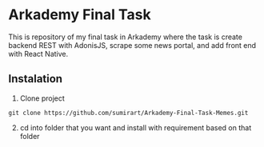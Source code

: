 # Arkademy Final Task
This is repository of my final task in Arkademy where the task is create backend REST with AdonisJS, scrape some news portal, and add front end with React Native.

## Instalation
1. Clone project
```
git clone https://github.com/sumirart/Arkademy-Final-Task-Memes.git
```

2. cd into folder that you want and install with requirement based on that folder